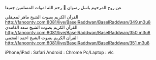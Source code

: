 
عن روح المرحوم باسل رضوان 🖤 رحم الله اموات المسلمين جميعا

القرآن الكريم بصوت الشيخ ماهر لمعيقلي
http://fanoontv.com:8081/live/BaselRaddwan/BaselRaddwan/349.m3u8
القرآن الكريم بصوت الشيخ سعد الغامدي
http://fanoontv.com:8081/live/BaselRaddwan/BaselRaddwan/350.m3u8
القرآن الكريم بصوت الشيخ احمد العجمي
http://fanoontv.com:8081/live/BaselRaddwan/BaselRaddwan/351.m3u8

iPhone/iPad : Safari
Android : Chrome
Pc/Laptop : vlc
